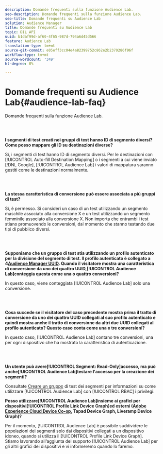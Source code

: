```yaml
---
description: Domande frequenti sulla funzione Audience Lab.
seo-description: Domande frequenti sulla funzione Audience Lab.
seo-title: Domande frequenti su Audience Lab
solution: Audience Manager
title: Domande frequenti su Audience Lab
topic: DIL API
uuid: b1daf99d-af60-4f65-987d-794a6d45d566
feature: Audience Lab
translation-type: tm+mt
source-git-commit: e05eff3cc04e4a82399752c862e2b2370286f96f
workflow-type: tm+mt
source-wordcount: '349'
ht-degree: 0%

---
```



# Domande frequenti su Audience Lab{#audience-lab-faq}

Domande frequenti sulla funzione Audience Lab.

<!-- 

audience-lab-faq.xml

 -->

<br> 

**I segmenti di test creati nei gruppi di test hanno ID di segmento diversi? Come posso mappare gli ID su destinazioni diverse?**

Sì, i segmenti di test hanno ID di segmento diversi. Per le destinazioni con [!UICONTROL Auto-fill Destination Mapping] o i segmenti a cui viene inviato [!DNL Google], [!UICONTROL Audience Lab] i valori di mappatura saranno gestiti come le destinazioni normalmente.

<br> 

**La stessa caratteristica di conversione può essere associata a più gruppi di test?**

Sì, è permesso. Si consideri un caso di un test utilizzando un segmento maschile associato alla conversione X e un test utilizzando un segmento femminile associato alla conversione X. Non importa che entrambi i test stiano promuovendo le conversioni, dal momento che stanno testando due tipi di pubblico diversi.

<br> 

**Supponiamo che un gruppo di test stia utilizzando un profilo autenticato per la divisione del segmento di test. Il profilo autenticato è collegato a 4[Audience Manager UUID](../reference/ids-in-aam.md). Quando il visitatore mostra una caratteristica di conversione da uno dei quattro UUID,[!UICONTROL Audience Lab]conteggia questa come una o quattro conversioni?**

In questo caso, viene conteggiata [!UICONTROL Audience Lab] solo una conversione.

<br> 

**Cosa succede se il visitatore del caso precedente mostra prima il tratto di conversione da uno dei quattro UUID collegati al suo profilo autenticato e quindi mostra anche il tratto di conversione da altri due UUID collegati al profilo autenticato? Questo caso conta come una o tre conversioni?**

In questo caso, [!UICONTROL Audience Lab] contano tre conversioni, una per ogni dispositivo che ha mostrato la caratteristica di autenticazione.

<br> 

**Un utente può avere[!UICONTROL Segment: Read-Only]accesso, ma può anche[!UICONTROL Audience Lab]testare l&#39;accesso per la creazione dei segmenti?**

Consultate [Creare un gruppo](../features/audience-lab/audience-lab-manage-test-groups.md#create-test-groups) di test dei segmenti per informazioni su come utilizzare [!UICONTROL Audience Lab] con [!UICONTROL RBAC] i privilegi.

**Posso utilizzare[!UICONTROL Audience Lab]insieme ai grafici per dispositivi[!UICONTROL Profile Link Device Graph]ed esterni ([Adobe Experience Cloud Device Co-op](https://docs.adobe.com/content/help/en/device-co-op/using/home.html), Tapad Device Graph, Liveramp Device Graph)?**

Per il momento, [!UICONTROL Audience Lab] è possibile suddividere le popolazioni dei segmenti solo dai dispositivi collegati a un dispositivo idoneo, quando si utilizza il [!UICONTROL Profile Link Device Graph]. Stiamo lavorando all&#39;aggiunta del supporto [!UICONTROL Audience Lab] per gli altri grafici dei dispositivi e vi informeremo quando lo faremo.
